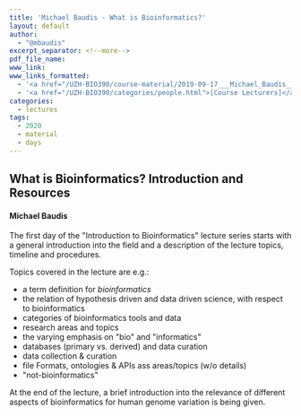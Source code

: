 ```yaml
---
title: 'Michael Baudis - What is Bioinformatics?'
layout: default
author:
  - "@mbaudis"
excerpt_separator: <!--more-->
pdf_file_name:
www_link:
www_links_formatted:
  - '<a href="/UZH-BIO390/course-material/2019-09-17___Michael_Baudis__What_is_Bioinformatics__UZH-BIO390-HS19-lecture-01.pdf" target="_blank">[2019 lecture slides]</a>'
  - '<a href="/UZH-BIO390/categories/people.html">[Course Lecturers]</a>'
categories:
  - lectures
tags:
  - 2020
  - material
  - days
---
```


## What is Bioinformatics? Introduction and Resources
#### Michael Baudis

The first day of the "Introduction to Bioinformatics" lecture series starts with a general introduction into the field and a description of the lecture topics, timeline and procedures.

<!--more-->

Topics covered in the lecture are e.g.:

* a term definition for _bioinformatics_
* the relation of hypothesis driven and data driven science, with respect to bioinformatics
* categories of bioinformatics tools and data
* research areas and topics
* the varying emphasis on "bio" and "informatics"
* databases (primary vs. derived) and data curation
* data collection & curation
* file Formats, ontologies & APIs ass areas/topics (w/o details)
* "not-bioinformatics"

At the end of the lecture, a brief introduction into the relevance of different aspects of bioinformatics for human genome variation is being given.
